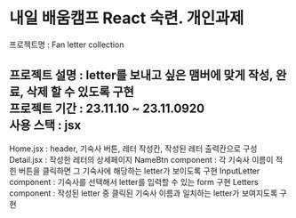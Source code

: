 # 내일 배움캠프 React 숙련. 개인과제

프로젝트명 : Fan letter collection

프로젝트 설명 : letter를 보내고 싶은 맴버에 맞게 작성, 완료, 삭제 할 수 있도록 구현 <br/>
프로젝트 기간 : 23.11.10 ~ 23.11.0920 <br/>
사용 스택 : jsx
-------------
Home.jsx : header, 기숙사 버튼, 레터 작성칸, 작성된 레터 출력칸으로 구성
Detail.jsx : 작성한 레터의 상세페이지
NameBtn component : 각 기숙사 이름이 적힌 버튼을 클릭하면 그 기숙사에 해당하는 letter가 보이도록 구현
InputLetter component :  기숙사를 선택해서 letter를 입력할 수 있는 form 구현
Letters component : 작성된 letter 중 클릭된 기숙사 이름과 일치하는 letter가 보여지도록 구현 

